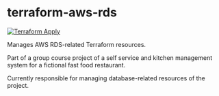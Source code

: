 # terraform-aws-rds
[![Terraform Apply](https://github.com/soat-tech-challenge/terraform-database/actions/workflows/main.yml/badge.svg)](https://github.com/soat-tech-challenge/terraform-database/actions/workflows/main.yml)

Manages AWS RDS-related Terraform resources.

Part of a group course project of a self service and kitchen management system for a fictional fast food restaurant.

Currently responsible for managing database-related resources of the project.
